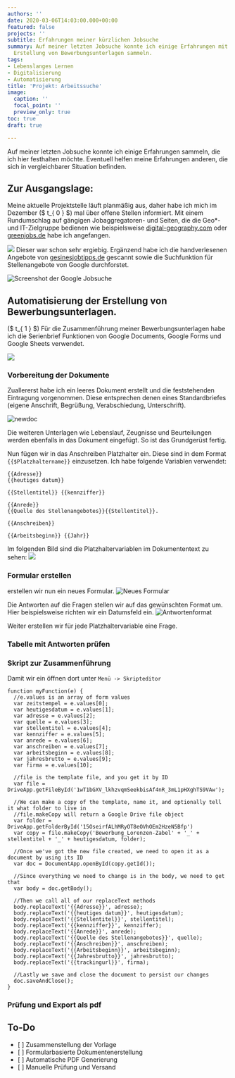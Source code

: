 ```yaml
---
authors: ''
date: 2020-03-06T14:03:00.000+00:00
featured: false
projects: ''
subtitle: Erfahrungen meiner kürzlichen Jobsuche
summary: Auf meiner letzten Jobsuche konnte ich einige Erfahrungen mit der automatisierten
  Erstellung von Bewerbungsunterlagen sammeln.
tags:
- Lebenslanges Lernen
- Digitalisierung
- Automatisierung
title: 'Projekt: Arbeitssuche'
image:
  caption: ''
  focal_point: ''
  preview_only: true
toc: true
draft: true

---
```

Auf meiner letzten Jobsuche konnte ich einige Erfahrungen sammeln, die ich hier festhalten möchte. Eventuell helfen meine Erfahrungen anderen, die sich in vergleichbarer Situation befinden.

## Zur Ausgangslage:

Meine aktuelle Projektstelle läuft planmäßig aus, daher habe ich mich im Dezember ($ t_{ 0 } $) mal über offene Stellen informiert. Mit einem Rundumschlag auf gängigen Jobaggregatoren- und Seiten, die die Geo*- und IT-Zielgruppe bedienen wie beispielsweise [digital-geography.com](https://de.digital-geography.com/jobs/ "digital-geography.com") oder [greenjobs.de](https://www.greenjobs.de/ "greenjobs.de") habe ich angefangen.

![](/img/digitalgeography.jpg) Dieser war schon sehr ergiebig. Ergänzend habe ich die handverlesenen Angebote von [gesinesjobtipps.de](https://gesinesjobtipps.de/ "gesinesjobtipps.de") gescannt sowie die Suchfunktion für Stellenangebote von Google durchforstet.

![Screenshot der Google Jobsuche](/img/googlejobs.jpg "Google Jobsuche")

## Automatisierung der Erstellung von Bewerbungsunterlagen.

($ t_{ 1 } $) Für die Zusammenführung meiner Bewerbungsunterlagen habe ich die Serienbrief Funktionen von Google Documents, Google Forms und Google Sheets verwendet.

![](/img/dokumente.png)

### Vorbereitung der Dokumente

Zuallererst habe ich ein leeres Dokument erstellt und die feststehenden Eintragung vorgenommen. Diese entsprechen denen eines Standardbriefes (eigene Anschrift, Begrüßung, Verabschiedung, Unterschrift).

![newdoc](/img/newdoc.png)

Die weiteren Unterlagen wie Lebenslauf, Zeugnisse und Beurteilungen werden ebenfalls in das Dokument eingefügt. So ist das Grundgerüst fertig.

Nun fügen wir in das Anschreiben Platzhalter ein. Diese sind in dem Format `{{$Platzhaltername}}` einzusetzen. Ich habe folgende Variablen verwendet:

```
{{Adresse}}
{{heutiges datum}}  

{{Stellentitel}} {{kennziffer}}

{{Anrede}}
{{Quelle des Stellenangebotes}}{{Stellentitel}}.

{{Anschreiben}}

{{Arbeitsbeginn}} {{Jahr}}
```

Im folgenden Bild sind die Platzhaltervariablen im Dokumententext zu sehen:
![](/img/jobformular.png)

### Formular erstellen
erstellen wir nun ein neues Formular.
![Neues Formular](/img/newform.jpg)

Die Antworten auf die Fragen stellen wir auf das gewünschten Format um. Hier beispielsweise richten wir ein Datumsfeld ein.
![Antwortenformat](/img/newform-editformat.jpg)

Weiter erstellen wir für jede Platzhaltervariable eine Frage.



### Tabelle mit Antworten prüfen


### Skript zur Zusammenführung
Damit wir ein  öffnen dort unter `Menü -> Skripteditor`

```
function myFunction(e) {
  //e.values is an array of form values
  var zeitstempel = e.values[0];
  var heutigesdatum = e.values[1];
  var adresse = e.values[2];
  var quelle = e.values[3];
  var stellentitel = e.values[4];
  var kennziffer = e.values[5];
  var anrede = e.values[6];
  var anschreiben = e.values[7];
  var arbeitsbeginn = e.values[8];                     
  var jahresbrutto = e.values[9];
  var firma = e.values[10];
                        
  //file is the template file, and you get it by ID
  var file = DriveApp.getFileById('1wT1bGXV_lkhzvqmSeekbisAf4nR_3mL1pHXghTS9VAw'); 
  
  //We can make a copy of the template, name it, and optionally tell it what folder to live in
  //file.makeCopy will return a Google Drive file object
  var folder = DriveApp.getFolderById('15OseirfALhMRyOT8eOVhOEm2HzeN5Bfp')
  var copy = file.makeCopy('Bewerbung_Lorenzen-Zabel' + '_' + stellentitel + '_' + heutigesdatum, folder); 
  
  //Once we've got the new file created, we need to open it as a document by using its ID
  var doc = DocumentApp.openById(copy.getId()); 
  
  //Since everything we need to change is in the body, we need to get that
  var body = doc.getBody(); 
  
  //Then we call all of our replaceText methods
  body.replaceText('{{Adresse}}', adresse); 
  body.replaceText('{{heutiges datum}}', heutigesdatum); 
  body.replaceText('{{Stellentitel}}', stellentitel);  
  body.replaceText('{{kennziffer}}', kennziffer); 
  body.replaceText('{{Anrede}}', anrede); 
  body.replaceText('{{Quelle des Stellenangebotes}}', quelle); 
  body.replaceText('{{Anschreiben}}', anschreiben); 
  body.replaceText('{{Arbeitsbeginn}}', arbeitsbeginn); 
  body.replaceText('{{Jahresbrutto}}', jahresbrutto); 
  body.replaceText('{{trackingurl}}', firma);
  
  //Lastly we save and close the document to persist our changes
  doc.saveAndClose(); 
}
```

### Prüfung und Export als pdf

## To-Do

* \[ \] Zusammenstellung der Vorlage
* \[ \] Formularbasierte Dokumentenerstellung
* \[ \] Automatische PDF Generierung
* \[ \] Manuelle Prüfung und Versand